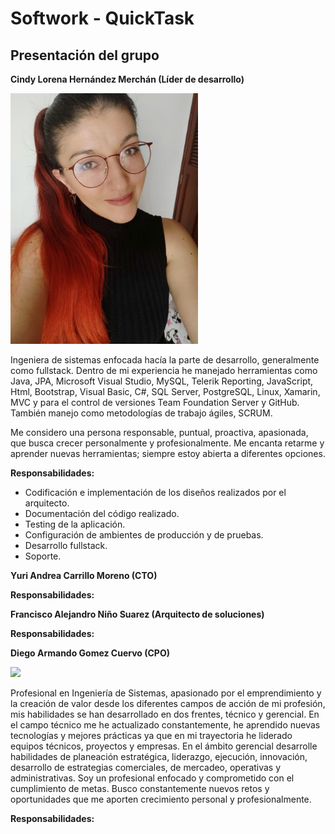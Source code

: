 <h1>Softwork - QuickTask</h1>

<h2>Presentación del grupo</h2>

<b>Cindy Lorena Hernández Merchán (Líder de desarrollo)</b>

<p align="left"> <img src="https://github.com/IngSwEspec2030/QuickStart/blob/master/WhatsApp%20Image%202020-08-07%20at%207.31.39%20PM.jpeg" width="300"/></p> 


Ingeniera de sistemas enfocada hacía la parte de desarrollo, generalmente como fullstack. Dentro de mi experiencia he manejado herramientas como Java, JPA, Microsoft Visual Studio, MySQL, Telerik Reporting, JavaScript, Html, Bootstrap, Visual Basic, C#, SQL Server, PostgreSQL, Linux, Xamarin, MVC y para el control de versiones Team Foundation Server y GitHub. También manejo como metodologías de trabajo ágiles, SCRUM.

Me considero una persona responsable, puntual, proactiva, apasionada, que busca crecer personalmente y profesionalmente. Me encanta retarme y aprender nuevas herramientas; siempre estoy abierta a diferentes opciones.

<b>Responsabilidades:</b>
  - Codificación e implementación de los diseños realizados por el arquitecto.
  - Documentación del código realizado.
  - Testing de la aplicación.
  - Configuración de ambientes de producción y de pruebas.
  - Desarrollo fullstack.
  - Soporte.
  
<b>Yuri Andrea Carrillo Moreno (CTO)</b>

<b>Responsabilidades:</b>

<b>Francisco Alejandro Niño Suarez (Arquitecto de soluciones)</b>

<b>Responsabilidades:</b>

<b>Diego Armando Gomez Cuervo (CPO)</b>

<p align="left"> <img src="https://avatars2.githubusercontent.com/u/1482074?s=460&u=104af5fa3617a34e84ce2383b94066572abcbfbe&v=4" width="300"/></p> 

Profesional en Ingeniería de Sistemas, apasionado por el emprendimiento y la creación de valor desde los diferentes campos de acción de mi profesión, mis habilidades se han desarrollado en dos frentes, técnico y gerencial. En el campo técnico me he actualizado constantemente, he aprendido nuevas tecnologías y mejores prácticas ya que en mi trayectoria he liderado equipos técnicos, proyectos y empresas. En el ámbito gerencial desarrolle habilidades de planeación estratégica, liderazgo, ejecución, innovación, desarrollo de estrategias comerciales, de mercadeo, operativas y administrativas. Soy un profesional enfocado y comprometido con el cumplimiento de metas. Busco constantemente nuevos retos y oportunidades que me aporten crecimiento personal y profesionalmente.

<b>Responsabilidades:</b>
